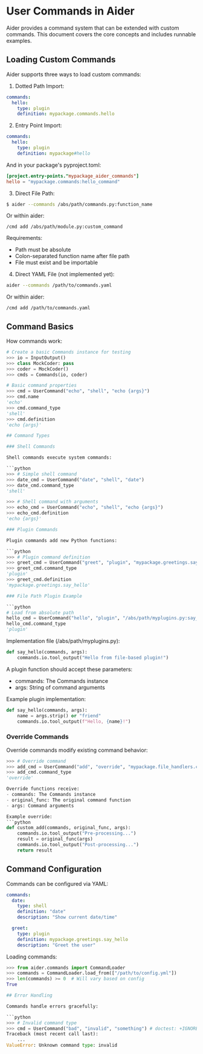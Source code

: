 # User Commands in Aider

Aider provides a command system that can be extended with custom commands. This document covers the core concepts and includes runnable examples.

## Loading Custom Commands

Aider supports three ways to load custom commands:

1. Dotted Path Import:
```yaml
commands:
  hello:
    type: plugin
    definition: mypackage.commands.hello
```

2. Entry Point Import:
```yaml
commands:
  hello:
    type: plugin
    definition: mypackage#hello
```
And in your package's pyproject.toml:
```toml
[project.entry-points."mypackage_aider_commands"]
hello = "mypackage.commands:hello_command"
```

3. Direct File Path:
```bash
$ aider --commands /abs/path/commands.py:function_name
```
Or within aider:
```
/cmd add /abs/path/module.py:custom_command
```

Requirements:
- Path must be absolute
- Colon-separated function name after file path
- File must exist and be importable

4. Direct YAML File (not implemented yet):
```bash
aider --commands /path/to/commands.yaml
```
Or within aider:
```
/cmd add /path/to/commands.yaml
```

## Command Basics

How commands work:

```python
# Create a basic Commands instance for testing
>>> io = InputOutput()
>>> class MockCoder: pass
>>> coder = MockCoder()
>>> cmds = Commands(io, coder)

# Basic command properties
>>> cmd = UserCommand("echo", "shell", "echo {args}")
>>> cmd.name
'echo'
>>> cmd.command_type
'shell'
>>> cmd.definition
'echo {args}'

## Command Types

### Shell Commands

Shell commands execute system commands:

```python
>>> # Simple shell command
>>> date_cmd = UserCommand("date", "shell", "date")
>>> date_cmd.command_type
'shell'

>>> # Shell command with arguments
>>> echo_cmd = UserCommand("echo", "shell", "echo {args}")
>>> echo_cmd.definition
'echo {args}'

### Plugin Commands

Plugin commands add new Python functions:

```python
>>> # Plugin command definition
>>> greet_cmd = UserCommand("greet", "plugin", "mypackage.greetings.say_hello")
>>> greet_cmd.command_type
'plugin'
>>> greet_cmd.definition
'mypackage.greetings.say_hello'

### File Path Plugin Example

```python
# Load from absolute path
hello_cmd = UserCommand("hello", "plugin", "/abs/path/myplugins.py:say_hello")
hello_cmd.command_type
'plugin'
```

Implementation file (/abs/path/myplugins.py):
```python
def say_hello(commands, args):
    commands.io.tool_output("Hello from file-based plugin!")
```

A plugin function should accept these parameters:
- commands: The Commands instance
- args: String of command arguments

Example plugin implementation:
```python
def say_hello(commands, args):
    name = args.strip() or "friend"
    commands.io.tool_output(f"Hello, {name}!")
```

### Override Commands

Override commands modify existing command behavior:

```python
>>> # Override command
>>> add_cmd = UserCommand("add", "override", "mypackage.file_handlers.custom_add")
>>> add_cmd.command_type
'override'

Override functions receive:
- commands: The Commands instance
- original_func: The original command function
- args: Command arguments

Example override:
```python
def custom_add(commands, original_func, args):
    commands.io.tool_output("Pre-processing...")
    result = original_func(args)
    commands.io.tool_output("Post-processing...")
    return result
```

## Command Configuration

Commands can be configured via YAML:

```yaml
commands:
  date:
    type: shell
    definition: "date"
    description: "Show current date/time"

  greet:
    type: plugin
    definition: mypackage.greetings.say_hello
    description: "Greet the user"
```

Loading commands:
```python
>>> from aider.commands import CommandLoader
>>> commands = CommandLoader.load_from(["/path/to/config.yml"])
>>> len(commands) >= 0  # Will vary based on config
True

## Error Handling

Commands handle errors gracefully:

```python
>>> # Invalid command type
>>> cmd = UserCommand("bad", "invalid", "something") # doctest: +IGNORE_EXCEPTION_DETAIL
Traceback (most recent call last):
    ...
ValueError: Unknown command type: invalid
```
